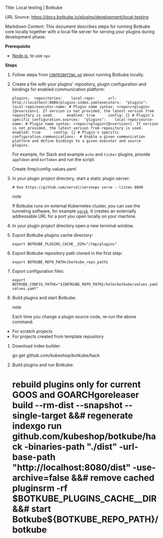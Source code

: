 Title: Local testing | Botkube

URL Source: https://docs.botkube.io/plugins/development/local-testing

Markdown Content:
This document describes steps for running Botkube core locally together with a local file server for serving your plugins during development phase.

**Prerequisite**

*   [Node.js](https://nodejs.org/en/download/), to use `npx`

**Steps**

1.  Follow steps from [`CONTRIBUTING.md`](https://github.com/kubeshop/botkube/blob/main/CONTRIBUTING.md#build-and-run-locally) about running Botkube locally.
    
2.  Create a file with your plugins' repository, plugin configuration and bindings for enabled communication platform:
    
        plugins:  repositories:    local-repo:      url: http://localhost:8080/plugins-index.yamlexecutors:  "plugins":    local-repo/executor-name: # Plugin name syntax: <repo>/<plugin>[@<version>]. If version is not provided, the latest version from repository is used.      enabled: true      config: {} # Plugin's specific configuration.sources:  "plugins":    local-repo/source-name: # Plugin name syntax: <repo>/<plugin>[@<version>]. If version is not provided, the latest version from repository is used.      enabled: true      config: {} # Plugin's specific configuration.communications:  # Enable a given communication platform and define bindings to a given executor and source plugins.
    
    For example, for Slack and example `echo` and `ticker` plugins, provide `appToken` and `botToken` and run the script:
    
    Create /tmp/config-values.yaml
3.  In your plugin project directory, start a static plugin server:
    
        # Use https://github.com/vercel/servenpx serve --listen 8080
    
    note
    
    If Botkube runs on external Kubernetes cluster, you can use the tunneling software, for example [`ngrok`](https://ngrok.com/). It creates an externally addressable URL for a port you open locally on your machine.
    
4.  In your plugin project directory open a new terminal window.
    
5.  Export Botkube plugins cache directory:
    
        export BOTKUBE_PLUGINS_CACHE__DIR="/tmp/plugins"
    
6.  Export Botkube repository path cloned in the first step:
    
        export BOTKUBE_REPO_PATH={botkube_repo_path}
    
7.  Export configuration files:
    
        export BOTKUBE_CONFIG_PATHS="${BOTKUBE_REPO_PATH}/helm/botkube/values.yaml,/tmp/config-values.yaml"
    
8.  Build plugins and start Botkube:
    
    note
    
    Each time you change a plugin source code, re-run the above command.
    

*   For scratch projects
*   For projects created from template repository

1.  Download index builder:

    go get github.com/kubeshop/botkube/hack

2.  Build plugins and run Botkube:

    # rebuild plugins only for current GOOS and GOARCHgoreleaser build --rm-dist --snapshot --single-target &&# regenerate indexgo run github.com/kubeshop/botkube/hack -binaries-path "./dist" -url-base-path "http://localhost:8080/dist" -use-archive=false &&# remove cached pluginsrm -rf $BOTKUBE_PLUGINS_CACHE__DIR &&# start Botkube${BOTKUBE_REPO_PATH}/botkube
